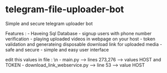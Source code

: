 # telegram-file-uploader-bot

Simple and secure telegram uploader bot 

Features : 
    - Haveing Sql Database
    - signup users with phone number verification
    - playing uploaded videos in webpage on your host
    - token validation and generateing disposable download link for uploaded media 
    - safe and secure
    - simple and easy user interface

edit this values in file : \n
    - main.py --> lines 273,276 --> values HOST and TOKEN
    - download_link_webservice.py --> line 53 --> value HOST
